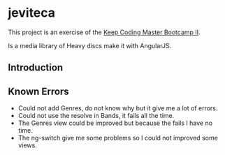 # jeviteca

This project is an exercise of the [Keep Coding Master Bootcamp II](http://keepcoding.io).

Is a media library of Heavy discs make it with AngularJS.

## Introduction

## Known Errors

* Could not add Genres, do not know why but it give me a lot of errors.
* Could not use the resolve in Bands, it fails all the time.
* The Genres view could be improved but because the fails I have no time.
* The ng-switch give me some problems so I could not improved some views.
